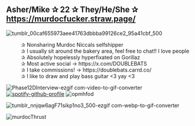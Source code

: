 ## Asher/Mike ✰ 22 ✰  They/He/She ✰ https://murdocfucker.straw.page/



![tumblr_00caf655973aee41763dbbba99126ce2_95a41cbf_500](https://github.com/user-attachments/assets/bfc2a441-96d1-46bc-9e91-8156a37fef5b)


<dl>
<dd>✰ Nonsharing Murdoc Niccals selfshipper</dd>
<dd>✰ I usually sit around the bakery area, feel free to chat!! I love people</dd>
<dd>✰ Absolutely hopelessly hyperfixated on Gorillaz</dd>
<dd>✰ Most active social -> https://x.com/DOUBLEBATS</dd>
<dd>✰ I take commissions! -> https://doublebats.carrd.co/</dd>
<dd>✰ I like to draw and play bass guitar <3 yay <3</dd>
</dl>

![Phase12DInterview-ezgif com-video-to-gif-converter](https://github.com/user-attachments/assets/50205769-b6e3-4fdc-b2f5-6b11e9a13037)
[![spotify-github-profile](https://spotify-github-profile.kittinanx.com/api/view?uid=wkvh2wqq0d7pd6hxmkb29c02v&cover_image=true&theme=default&show_offline=false&background_color=000000&interchange=false&bar_color=53b14f&bar_color_cover=true)](https://github.com/kittinan/spotify-github-profile)
![opmhfod](https://github.com/user-attachments/assets/8437e148-2a16-44e7-8aac-7638d5b8bc5f)

![tumblr_nnjqw6agF71sikp1no3_500-ezgif com-webp-to-gif-converter](https://github.com/user-attachments/assets/0bd10660-5ebc-4800-8477-dc1fafb22b1d)

![murdocThrust](https://github.com/user-attachments/assets/57260810-8550-402d-b661-b4ac5a8e1fa5)


<!--
**MURDOCFUCKER/MURDOCFUCKER** is a ✨ _special_ ✨ repository because its `README.md` (this file) appears on your GitHub profile.

Here are some ideas to get you started:

- 🔭 I’m currently working on ...
- 🌱 I’m currently learning ...
- 👯 I’m looking to collaborate on ...
- 🤔 I’m looking for help with ...
- 💬 Ask me about ...
- 📫 How to reach me: ...
- 😄 Pronouns: ...
- ⚡ Fun fact: ...
-->
